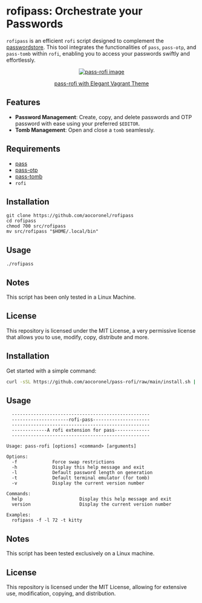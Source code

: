 # rofipass: Orchestrate your Passwords

`rofipass` is an efficient `rofi` script designed to complement the [passwordstore](https://www.passwordstore.org/). This tool integrates the functionalities of `pass`, `pass-otp`, and `pass-tomb` within `rofi`, enabling you to access your passwords swiftly and effortlessly.

<div align="center"><a href="https://github.com/aocoronel/elegantvagrant/tree/main/rofi">
  <img src="./assets/pass-rofi.png" alt="pass-rofi image">
  <p>pass-rofi with Elegant Vagrant Theme</p>
</a>
</div>

## Features

- **Password Management**: Create, copy, and delete passwords and OTP password with ease using your preferred `$EDITOR`.
- **Tomb Management**: Open and close a `tomb` seamlessly.

## Requirements

- [pass](https://www.passwordstore.org/)
- [pass-otp](https://github.com/tadfisher/pass-otp)
- [pass-tomb](https://github.com/roddhjav/pass-tomb)
- `rofi`

## Installation

```
git clone https://github.com/aocoronel/rofipass
cd rofipass
chmod 700 src/rofipass
mv src/rofipass "$HOME/.local/bin"
```

## Usage

```
./rofipass
```

## Notes

This script has been only tested in a Linux Machine.

## License

This repository is licensed under the MIT License, a very permissive license that allows you to use, modify, copy, distribute and more.

## Installation

Get started with a simple command:

```bash
curl -sSL https://github.com/aocoronel/pass-rofi/raw/main/install.sh | bash
```

## Usage

```
  ---------------------------------------------------
  ---------------------rofi-pass---------------------
  ---------------------------------------------------
  -------------A rofi extension for pass-------------
  ---------------------------------------------------

Usage: pass-rofi [options] <command> [arguments]

Options:
  -f             Force swap restrictions
  -h             Display this help message and exit
  -l             Default password length on generation
  -t             Default terminal emulator (for tomb)
  -v             Display the current version number

Commands:
  help                     Display this help message and exit
  version                  Display the current version number

Examples:
  rofipass -f -l 72 -t kitty
```

## Notes

This script has been tested exclusively on a Linux machine.

## License

This repository is licensed under the MIT License, allowing for extensive use, modification, copying, and distribution.
